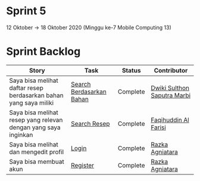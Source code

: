 # Sprint 5
12 Oktober -> 18 Oktober 2020 (Minggu ke-7 Mobile Computing 13)

# Sprint Backlog
Story | Task | Status| Contributor
--- | --- | --- | --- 
Saya bisa melihat daftar resep berdasarkan bahan yang saya miliki | [Search Berdasarkan Bahan](https://github.com/DNABigBoss/Mobcom/issues/20) | Complete | [Dwiki Sulthon Saputra Marbi](https://github.com/DNABigBoss)
Saya bisa melihat resep yang relevan dengan yang saya inginkan | [Search Resep](https://github.com/DNABigBoss/Mobcom/issues/21) | Complete  | [Faqihuddin Al Farisi](https://github.com/falfisme)
Saya bisa melihat dan mengedit profil | [Login](https://github.com/DNABigBoss/Mobcom/issues/22) | Complete  | [Razka Agniatara](https://github.com/Razka173)
Saya bisa membuat akun | [Register](https://github.com/DNABigBoss/Mobcom/issues/23) | Complete  | [Razka Agniatara](https://github.com/Razka173)

